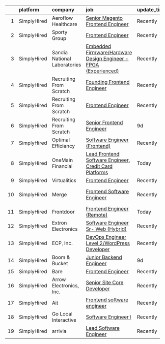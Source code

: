 

|    | platform    | company                      | job                                                                                                                                                                           | update_time   | location                     |
|---:|:------------|:-----------------------------|:------------------------------------------------------------------------------------------------------------------------------------------------------------------------------|:--------------|:-----------------------------|
|  1 | SimplyHired | Aeroflow Healthcare          | [Senior Magento Frontend Engineer](https://www.simplyhired.com/job/uJJWsbsJ-A2J-2KXvsX-Cha73KyKnl-V2EEKSox5OzuSBWCVaz1N-A?q=frontend+engineer)                                | Recently      | Asheville, NC                |
|  2 | SimplyHired | Sporty Group                 | [Frontend Engineer](https://www.simplyhired.com/job/yErCTN6x8Zu2hHp4tViQPPQ7T4lMF3f5c9ECWXjpL3DNornJfE11ZQ?q=frontend+engineer)                                               | Recently      | Remote                       |
|  3 | SimplyHired | Sandia National Laboratories | [Embedded Firmware/Hardware Design Engineer - FPGA (Experienced)](https://www.simplyhired.com/job/zYZwLm0JDUU2g2TFRgRRd6glEmyxVolrGil3Qat2SXTLA8clvGr_9g?q=frontend+engineer) | Recently      | Livermore, CA                |
|  4 | SimplyHired | Recruiting From Scratch      | [Founding Frontend Engineer](https://www.simplyhired.com/job/IbXrSabo8u-jsuWX55FAOKbAl6eKJlIdkc5yI7m0lbbyaEYdBvAjnw?q=frontend+engineer)                                      | Recently      | Remote                       |
|  5 | SimplyHired | Recruiting From Scratch      | [Frontend Engineer](https://www.simplyhired.com/job/PZiu9J1I4uAj1-TpYjjlr0rbRYYbd_iKnZFWWOFx-BHClwNn7kSyeg?q=frontend+engineer)                                               | Recently      | Las Vegas, NV +126 locations |
|  6 | SimplyHired | Recruiting From Scratch      | [Senior Frontend Engineer](https://www.simplyhired.com/job/Y2U4vz6V4CeA_HFektjbBCzIHjA6jKLMDY6WY66rwltdABOsVBONGA?q=frontend+engineer)                                        | 9d            | Las Vegas, NV +126 locations |
|  7 | SimplyHired | Optimal Efficiency           | [Software Engineer (Frontend)](https://www.simplyhired.com/job/tdLZYEMU6jRlLMj0yVKcd_PBezg-af1i6_WgEMyzuy3GSBM61IN0xg?q=frontend+engineer)                                    | Recently      | Remote                       |
|  8 | SimplyHired | OneMain Financial            | [Lead Frontend Software Engineer, Credit Card Platforms](https://www.simplyhired.com/job/qsGYBMxDczC071hxGYFbCJvWQVjVkK5Z_wvvx8K1drtDR4oy4WHsyw?q=frontend+engineer)          | Today         | Charlotte, NC                |
|  9 | SimplyHired | Virtualitics                 | [Frontend Engineer](https://www.simplyhired.com/job/FbCdHvv-ddJUQYcrh4VfgwNmmGmwD38yFDMcEgXWQm9EoOCJimjK_Q?q=frontend+engineer)                                               | Recently      | Remote                       |
| 10 | SimplyHired | Merge                        | [Frontend Software Engineer](https://www.simplyhired.com/job/_5JjxWu5nou8Pq8fBJsh5aaoca2mMiFhPJpgJzTzX7WUlgdL2hPdRA?q=frontend+engineer)                                      | Recently      | San Francisco, CA            |
| 11 | SimplyHired | Frontdoor                    | [Frontend Engineer (Remote)](https://www.simplyhired.com/job/uyAItTuwhCT9mEMLhKf10rnpbPNzNre5lnm2ZyJpcASerAzTKtBhVg?q=frontend+engineer)                                      | Today         | United States                |
| 12 | SimplyHired | Extron Electronics           | [Software Engineer Sr- Web (Hybrid)](https://www.simplyhired.com/job/d7R7WD-HKmKn4eRCsoCHJQNcs73q3Fmqovqwi4nyfZ19_W21X8HrPg?q=frontend+engineer)                              | Recently      | Raleigh, NC                  |
| 13 | SimplyHired | ECP, Inc.                    | [DevOps Engineer Level 2/WordPress Developer](https://www.simplyhired.com/job/G7FIz5AUlgrAHv3A2phnp5hwakSufERnr552LYghBV2VUNFec0Ih-g?q=frontend+engineer)                     | Recently      | Woodridge, IL                |
| 14 | SimplyHired | Boom & Bucket                | [Junior Backend Engineer](https://www.simplyhired.com/job/xm0U-CR7R1to_dBzLuY6gCWApaZrGYnyjLB4b98YBVFQtk_jh7XJsA?q=frontend+engineer)                                         | 9d            | Denver, CO                   |
| 15 | SimplyHired | Bare                         | [Frontend Engineer](https://www.simplyhired.com/job/3SJ9Pv3i4AogOprifBZ3B6AazXSqCldLpS_gY4TSMiUL9ioE5Bv_fQ?q=frontend+engineer)                                               | Recently      | Remote                       |
| 16 | SimplyHired | Arrow Electronics, Inc.      | [Senior Site Core Developer](https://www.simplyhired.com/job/zrhoR5ovs-GLPc9y1bNrHGJZ2G7_ASKJ0EQkmyTiwq7GDpxfPwRDNA?q=frontend+engineer)                                      | Recently      | Shenandoah, VA               |
| 17 | SimplyHired | Ait                          | [Frontend software engineer](https://www.simplyhired.com/job/Cx_w4LBdZCLEH3BsB2jU30s6WhFGr7b9gJN7zva1lbwDehboK37m6A?q=frontend+engineer)                                      | Recently      | Remote                       |
| 18 | SimplyHired | Go Local Interactive         | [Software Engineer I](https://www.simplyhired.com/job/XVWkz1RZ4IuNwXEX3SnEeZCIsbtfd4IcNcZ7lKJMz6UquUz2_L60ZQ?q=frontend+engineer)                                             | Recently      | Overland Park, KS            |
| 19 | SimplyHired | arrivia                      | [Lead Software Engineer](https://www.simplyhired.com/job/nj-HQ4rLgfsiBtRAHXryLCF3Byn9li-sWX_cpQen6JCw5d2jpavDOA?q=frontend+engineer)                                          | Recently      | Phoenix, AZ                  |